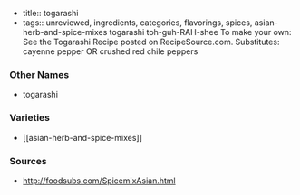 - title:: togarashi
- tags:: unreviewed, ingredients, categories, flavorings, spices, asian-herb-and-spice-mixes
togarashi toh-guh-RAH-shee To make your own: See the Togarashi Recipe posted on RecipeSource.com. Substitutes: cayenne pepper OR crushed red chile peppers

### Other Names

* togarashi

### Varieties

* [[asian-herb-and-spice-mixes]]

### Sources
* http://foodsubs.com/SpicemixAsian.html
